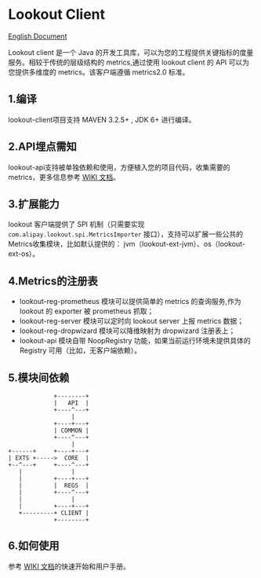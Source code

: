 # Lookout Client

[English Document](./README-EN.md)

Lookout client 是一个 Java 的开发工具库，可以为您的工程提供关键指标的度量服务。相较于传统的层级结构的 metrics,通过使用 lookout client 的 API 可以为您提供多维度的 metrics。该客户端遵循 metrics2.0
 标准。

## 1.编译
 lookout-client项目支持 MAVEN 3.2.5+ , JDK 6+ 进行编译。

## 2.API埋点需知
lookout-api支持被单独依赖和使用，方便植入您的项目代码，收集需要的 metrics，更多信息参考 [WIKI 文档](https://github.com/alipay/sofa-lookout/wiki)。

## 3.扩展能力
lookout 客户端提供了 SPI 机制（只需要实现 `com.alipay.lookout.spi.MetricsImporter` 接口），支持可以扩展一些公共的Metrics收集模块，比如默认提供的： jvm（lookout-ext-jvm）、os（lookout-ext-os）。

## 4.Metrics的注册表
- lookout-reg-prometheus 模块可以提供简单的 metrics 的查询服务,作为 lookout 的 exporter 被 prometheus 抓取；
- lookout-reg-server 模块可以定时向 lookout server 上报 metrics 数据；
- lookout-reg-dropwizard 模块可以降维映射为 dropwizard 注册表上；
- lookout-api 模块自带 NoopRegistry 功能，如果当前运行环境未提供具体的 Registry 可用（比如，无客户端依赖）。

## 5.模块间依赖

```
             +--------+
             |   API  |
             +----^---+
                  |
             +----+---+
             | COMMON |
             +----^---+
                  |
+------+     +----+---+
| EXTS +----->  CORE  |
+--^---+     +----^---+
   |              |
   |         +----+---+
   |         |  REGS  |
   |         +----^---+
   |              |
   |         +----+---+
   +---------+ CLIENT |
             +--------+
```

## 6.如何使用
 参考 [WIKI 文档](https://github.com/alipay/sofa-lookout/wiki)的快速开始和用户手册。
